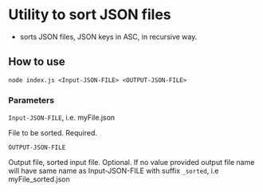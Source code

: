 # Utility to sort JSON files

 - sorts JSON files, JSON keys in ASC, in recursive way.

## How to use

```
node index.js <Input-JSON-FILE> <OUTPUT-JSON-FILE>
```

### Parameters
```Input-JSON-FILE```, i.e. myFile.json

File to be sorted. Required.

```OUTPUT-JSON-FILE```

Output file, sorted input file. Optional. If no value provided output file name will have same name as Input-JSON-FILE with suffix ```_sorted```, i.e myFile_sorted.json


